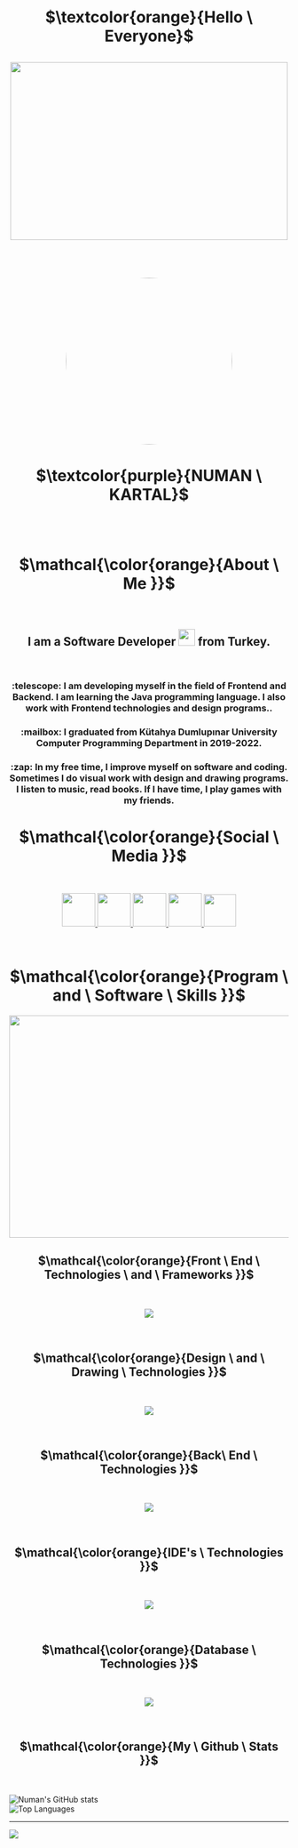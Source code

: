 
 <h1 align="center" >$\textcolor{orange}{Hello \ Everyone}$</h1>

##

<div align="center"><img margin="auto" width="500" height="320" src="https://imgyukle.com/f/2022/11/19/JuxbLc.png" /></div><br/><br/><br/><br/>

<div align="center"><img margin="auto" width="300" height="300" style="border-radius:50%" src="https://imgyukle.com/f/2022/11/19/JuxArY.png"  /></div>

<h1 align="center">$\textcolor{purple}{NUMAN \ KARTAL}$</h1><br/><br/>

<h1 align="center">$\mathcal{\color{orange}{About \ Me }}$</h1><br/>

<h2 align=center>I am a Software Developer <img src="https://media.giphy.com/media/WUlplcMpOCEmTGBtBW/giphy.gif" width="30"> from Turkey.</h2><br/>

<h3 align="center">:telescope: I am developing myself in the field of Frontend and Backend. I am learning the Java programming language. I also work with Frontend technologies and design programs..</h3>

<h3 align="center">:mailbox: I graduated from Kütahya Dumlupınar University Computer Programming Department in 2019-2022.</h3>

<h3 align=center>:zap: In my free time, I improve myself on software and coding. Sometimes I do visual work with design and drawing programs. I listen to music, read books. If I have time, I play games with my friends.</h3>

<h1 align="center">$\mathcal{\color{orange}{Social \ Media }}$</h1><br/>

<p align="center">
  <a href="https://instagram.com/zaharyasx">
    <img width="60" height="60"  src="https://skillicons.dev/icons?i=instagram" />
  </a>
  
 <a href="https://instagram.com/zaharyasx">
    <img width="60" height="60"  src="https://skillicons.dev/icons?i=twitter" />
  </a>
 
 <a href="https://linkedin.com/in/numankartall">
    <img width="60" height="60"  src="https://skillicons.dev/icons?i=linkedin" />
  </a>
 
 <a href="https://instagram.com/zaharyasx">
    <img width="60" height="60" src="https://skillicons.dev/icons?i=discord" />
  </a>
 
 <a href="https://instagram.com/zaharyasx">
    <img width="58" height="58" src="https://user-images.githubusercontent.com/19970595/196669301-8cd9fc25-3f95-42d2-b965-94a5063ef865.jpg"/>
  </a>
</p><br/>

## <h1 align="center">$\mathcal{\color{orange}{Program \ and \ Software \ Skills }}$</h1>

 <div align="center">
  <img src="https://media.giphy.com/media/dWesBcTLavkZuG35MI/giphy.gif" width="600" height="400"/>
</div>

## <h2 align="center">$\mathcal{\color{orange}{Front \ End \ Technologies \ and \ Frameworks }}$</h2><br/>

<p align="center">
  <a href="#">
    <img src="https://skillicons.dev/icons?i=html,css,js,bootstrap,tailwind,netlify" />
  </a>
</p><br/>

## <h2 align="center">$\mathcal{\color{orange}{Design \ and \ Drawing \ Technologies }}$</h2><br/>

<p align="center">
  <a href="#">
    <img src="https://skillicons.dev/icons?i=figma,ai,ps,xd" />
  </a>
</p><br/>

## <h2 align="center">$\mathcal{\color{orange}{Back\ End \ Technologies }}$</h2><br/>

<p align="center">
  <a href="#">
    <img src="https://skillicons.dev/icons?i=java" />
  </a>
</p><br/>

## <h2 align="center">$\mathcal{\color{orange}{IDE's \ Technologies }}$</h2><br/>

<p align="center">
  <a href="#">
    <img src="https://skillicons.dev/icons?i=idea,visualstudio,vscode" />
  </a>
</p><br/>

## <h2 align="center">$\mathcal{\color{orange}{Database \ Technologies }}$</h2><br/>

<p align="center">
  <a href="#">
    <img src="https://skillicons.dev/icons?i=mysql" />
  </a>
</p><br/>

## <h2 align="center">$\mathcal{\color{orange}{My \ Github \ Stats }}$</h2><br/>

![Numan's GitHub stats](https://github-readme-stats.vercel.app/api?username=NumanKartall&show_icons=true&theme=radical&icon_color=orange&border_color=yellow&card_width=1000)<br/>
![Top Languages](https://github-readme-stats.vercel.app/api/top-langs/?username=NumanKartall&langs_count=8&theme=tokyonight&card_width=1000)


---
[![](https://visitcount.itsvg.in/api?id=NumanKartall&label=Profile%20Views&color=5&icon=8&pretty=true)](https://visitcount.itsvg.in)
